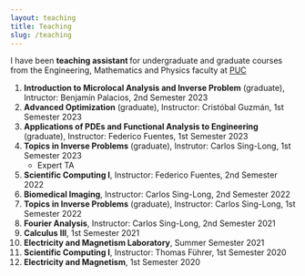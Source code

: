 ```yaml
---
layout: teaching
title: Teaching
slug: /teaching
---
```


I have been <b>teaching assistant </b>  for undergraduate and graduate courses from the Engineering, Mathematics and Physics faculty at <a href= "https://www.uc.cl/en">PUC <a/>
<ol>
  <li>
    <b>Introduction to Microlocal Analysis and Inverse Problem</b> (graduate), Intructor: Benjamín Palacios, 2nd Semester 2023
  </li>
  <li>
    <b>Advanced Optimization</b> (graduate), Instructor: Cristóbal Guzmán, 1st Semester 2023
  </li>
 <li>
   <b>Applications of PDEs and Functional Analysis to Engineering</b> (graduate), Instructor: Federico Fuentes, 1st Semester 2023 
 </li>
  <li>
    <b>Topics in Inverse Problems</b> (graduate), Instrutor: Carlos Sing-Long, 1st Semester 2023
    <ul> <li> Expert TA </li>
    </ul>
  </li>
  <li>
    <b>Scientific Computing I</b>, Instructor: Federico Fuentes, 2nd Semester 2022
  </li>
  <li>
    <b>Biomedical Imaging</b>, Instructor: Carlos Sing-Long, 2nd Semester 2022
  </li>
 <li>
   <b>Topics in Inverse Problems</b> (graduate), Instructor: Carlos Sing-Long, 1st Semester 2022
 </li>
 <li>
   <b>Fourier Analysis</b>, Instructor: Carlos Sing-Long, 2nd Semester 2021
 </li>
 <li>
   <b>Calculus III</b>, 1st Semester 2021
 </li>
 <li>
   <b>Electricity and Magnetism Laboratory</b>, Summer Semester 2021
 </li>
 <li>
   <b>Scientific Computing I</b>, Instructor: Thomas Führer, 1st Semester 2020
 </li>
 <li>
   <b>Electricity and Magnetism</b>, 1st Semester 2020
 </li>
</ol>
